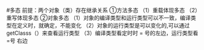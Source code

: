 #多态
前提：两个对象（类）存在继承关系
①方法多态
（1）重载体现多态 （2）重写体现多态
②对象多态
（1）对象的编译类型和运行类型可以不一致，编译类型在定义时，就确定，不能变化
（2）对象的运行类型是可以变化的,可以通过getClasss（）来查看运行类型
（3）编译类型看定时时 = 号的左边，运行类型看 =号 右边